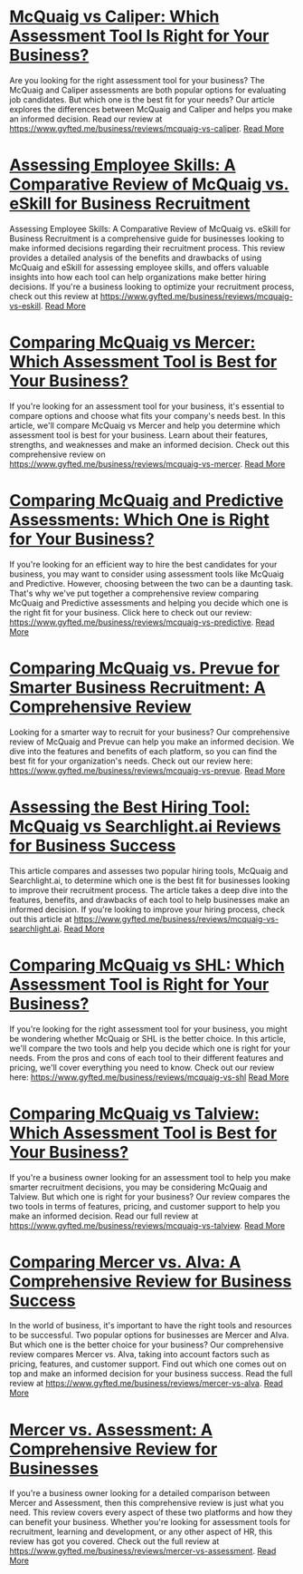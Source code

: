 # [McQuaig vs Caliper: Which Assessment Tool Is Right for Your Business?](https://www.gyfted.me/business/reviews/mcquaig-vs-caliper)

Are you looking for the right assessment tool for your business? The McQuaig and Caliper assessments are both popular options for evaluating job candidates. But which one is the best fit for your needs? Our article explores the differences between McQuaig and Caliper and helps you make an informed decision. Read our review at https://www.gyfted.me/business/reviews/mcquaig-vs-caliper. [Read More](https://www.gyfted.me/business/reviews/mcquaig-vs-caliper)

# [Assessing Employee Skills: A Comparative Review of McQuaig vs. eSkill for Business Recruitment](https://www.gyfted.me/business/reviews/mcquaig-vs-eskill)

Assessing Employee Skills: A Comparative Review of McQuaig vs. eSkill for Business Recruitment is a comprehensive guide for businesses looking to make informed decisions regarding their recruitment process. This review provides a detailed analysis of the benefits and drawbacks of using McQuaig and eSkill for assessing employee skills, and offers valuable insights into how each tool can help organizations make better hiring decisions. If you're a business looking to optimize your recruitment process, check out this review at https://www.gyfted.me/business/reviews/mcquaig-vs-eskill. [Read More](https://www.gyfted.me/business/reviews/mcquaig-vs-eskill)

# [Comparing McQuaig vs Mercer: Which Assessment Tool is Best for Your Business?](https://www.gyfted.me/business/reviews/mcquaig-vs-mercer)

If you're looking for an assessment tool for your business, it's essential to compare options and choose what fits your company's needs best. In this article, we'll compare McQuaig vs Mercer and help you determine which assessment tool is best for your business. Learn about their features, strengths, and weaknesses and make an informed decision. Check out this comprehensive review on https://www.gyfted.me/business/reviews/mcquaig-vs-mercer. [Read More](https://www.gyfted.me/business/reviews/mcquaig-vs-mercer)

# [Comparing McQuaig and Predictive Assessments: Which One is Right for Your Business?](https://www.gyfted.me/business/reviews/mcquaig-vs-predictive)

If you're looking for an efficient way to hire the best candidates for your business, you may want to consider using assessment tools like McQuaig and Predictive. However, choosing between the two can be a daunting task. That's why we've put together a comprehensive review comparing McQuaig and Predictive assessments and helping you decide which one is the right fit for your business. Click here to check out our review: https://www.gyfted.me/business/reviews/mcquaig-vs-predictive. [Read More](https://www.gyfted.me/business/reviews/mcquaig-vs-predictive)

# [Comparing McQuaig vs. Prevue for Smarter Business Recruitment: A Comprehensive Review](https://www.gyfted.me/business/reviews/mcquaig-vs-prevue)

Looking for a smarter way to recruit for your business? Our comprehensive review of McQuaig and Prevue can help you make an informed decision. We dive into the features and benefits of each platform, so you can find the best fit for your organization's needs. Check out our review here: https://www.gyfted.me/business/reviews/mcquaig-vs-prevue. [Read More](https://www.gyfted.me/business/reviews/mcquaig-vs-prevue)

# [Assessing the Best Hiring Tool: McQuaig vs Searchlight.ai Reviews for Business Success](https://www.gyfted.me/business/reviews/mcquaig-vs-searchlight.ai)

This article compares and assesses two popular hiring tools, McQuaig and Searchlight.ai, to determine which one is the best fit for businesses looking to improve their recruitment process. The article takes a deep dive into the features, benefits, and drawbacks of each tool to help businesses make an informed decision. If you're looking to improve your hiring process, check out this article at https://www.gyfted.me/business/reviews/mcquaig-vs-searchlight.ai. [Read More](https://www.gyfted.me/business/reviews/mcquaig-vs-searchlight.ai)

# [Comparing McQuaig vs SHL: Which Assessment Tool is Right for Your Business?](https://www.gyfted.me/business/reviews/mcquaig-vs-shl)

If you're looking for the right assessment tool for your business, you might be wondering whether McQuaig or SHL is the better choice. In this article, we'll compare the two tools and help you decide which one is right for your needs. From the pros and cons of each tool to their different features and pricing, we'll cover everything you need to know. Check out our review here: https://www.gyfted.me/business/reviews/mcquaig-vs-shl [Read More](https://www.gyfted.me/business/reviews/mcquaig-vs-shl)

# [Comparing McQuaig vs Talview: Which Assessment Tool is Best for Your Business?](https://www.gyfted.me/business/reviews/mcquaig-vs-talview)

If you're a business owner looking for an assessment tool to help you make smarter recruitment decisions, you may be considering McQuaig and Talview. But which one is right for your business? Our review compares the two tools in terms of features, pricing, and customer support to help you make an informed decision. Read our full review at https://www.gyfted.me/business/reviews/mcquaig-vs-talview. [Read More](https://www.gyfted.me/business/reviews/mcquaig-vs-talview)

# [Comparing Mercer vs. Alva: A Comprehensive Review for Business Success](https://www.gyfted.me/business/reviews/mercer-vs-alva)

In the world of business, it's important to have the right tools and resources to be successful. Two popular options for businesses are Mercer and Alva. But which one is the better choice for your business? Our comprehensive review compares Mercer vs. Alva, taking into account factors such as pricing, features, and customer support. Find out which one comes out on top and make an informed decision for your business success. Read the full review at https://www.gyfted.me/business/reviews/mercer-vs-alva. [Read More](https://www.gyfted.me/business/reviews/mercer-vs-alva)

# [Mercer vs. Assessment: A Comprehensive Review for Businesses](https://www.gyfted.me/business/reviews/mercer-vs-assessment)

If you're a business owner looking for a detailed comparison between Mercer and Assessment, then this comprehensive review is just what you need. This review covers every aspect of these two platforms and how they can benefit your business. Whether you're looking for assessment tools for recruitment, learning and development, or any other aspect of HR, this review has got you covered. Check out the full review at https://www.gyfted.me/business/reviews/mercer-vs-assessment. [Read More](https://www.gyfted.me/business/reviews/mercer-vs-assessment)

